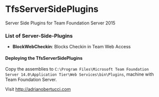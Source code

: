 
# TfsServerSidePlugins
Server Side Plugins for Team Foundation Server 2015

### List of Server-Side-Plugins
  - **BlockWebCheckin**: 
  Blocks Checkin in Team Web Access


#### Deploying the TfsServerSidePlugins
Copy the assemblies to `C:\Program Files\Microsoft Team Foundation Server 14.0\Application Tier\Web Services\bin\Plugins`, machine with Team Foundation Server.




Visit http://adrianobertucci.com
